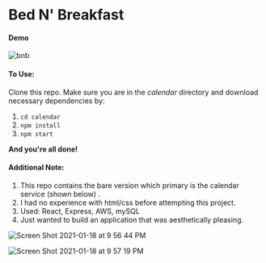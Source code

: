 # Bed N' Breakfast

####

#### Demo

![bnb](https://user-images.githubusercontent.com/15646850/104991937-bdf7bb00-59d4-11eb-92cf-a74bc69d09e9.gif)

#### To Use:

Clone this repo. Make sure you are in the <em>calendar</em> directory and download necessary dependencies by:

1. `cd calendar`
2. `npm install`
3. `npm start`

<strong>And you're all done!</strong>

#### Additional Note:

1. This repo contains the bare version which primary is the calendar service (shown below) .
2. I had no experience with html/css before attempting this project.
3. Used: React, Express, AWS, mySQL
4. Just wanted to build an application that was aesthetically pleasing.


![Screen Shot 2021-01-18 at 9 56 44 PM](https://user-images.githubusercontent.com/15646850/104995638-77598f00-59db-11eb-9208-405057ef3e3e.png)

![Screen Shot 2021-01-18 at 9 57 19 PM](https://user-images.githubusercontent.com/15646850/104995692-893b3200-59db-11eb-8b51-dbcf24bf0ecf.png)
